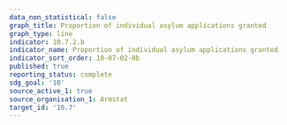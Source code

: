 ```yaml
---
data_non_statistical: false
graph_title: Proportion of individual asylum applications granted
graph_type: line
indicator: 10.7.2.b
indicator_name: Proportion of individual asylum applications granted
indicator_sort_order: 10-07-02-0b
published: true
reporting_status: complete
sdg_goal: '10'
source_active_1: true
source_organisation_1: Armstat
target_id: '10.7'
---
```

